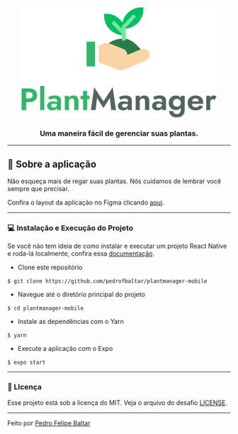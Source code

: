 <div align="center">
  <img src="/assets/logo.svg">
</div>

<h3 align="center">
  Uma maneira fácil de gerenciar suas plantas.
</h3>

---

## 🚀 Sobre a aplicação

Não esqueça mais de regar suas plantas. Nós cuidamos de lembrar você sempre que precisar.

Confira o layout da aplicação no Figma clicando [aqui](https://www.figma.com/file/IhQRtrOZdu3TrvkPYREzOy/PlantManager/duplicate).

---

### 💻 Instalação e Execução do Projeto

Se você não tem ideia de como instalar e executar um projeto React Native e roda-lá localmente, confira essa [documentação](https://www.notion.so/Configura-es-do-ambiente-79e0e4c3e992462a9b11f2745b0f2785).

- Clone este repositório

```
$ git clone https://github.com/pedrofbaltar/plantmanager-mobile
```

- Navegue até o diretório principal do projeto

```
$ cd plantmanager-mobile
```

- Instale as dependências com o Yarn

```
$ yarn
```

- Execute a aplicação com o Expo

```
$ expo start
```

---

### 📜 LIcença

Esse projeto está sob a licença do MIT. Veja o arquivo do desafio [LICENSE](LICENSE).

---

Feito por <a href="https://www.linkedin.com/in/pedro-felipe-baltar-2a26a31ab/">Pedro Felipe Baltar</a>
